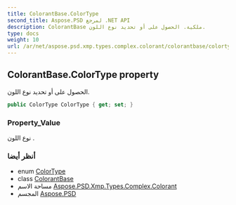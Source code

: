 ```yaml
---
title: ColorantBase.ColorType
second_title: Aspose.PSD لمرجع .NET API
description: ColorantBase ملكية. الحصول على أو تحديد نوع اللون.
type: docs
weight: 10
url: /ar/net/aspose.psd.xmp.types.complex.colorant/colorantbase/colortype/
---
```

## ColorantBase.ColorType property

الحصول على أو تحديد نوع اللون.

```csharp
public ColorType ColorType { get; set; }
```

### Property_Value

نوع اللون .

### أنظر أيضا

* enum [ColorType](../../colortype/)
* class [ColorantBase](../)
* مساحة الاسم [Aspose.PSD.Xmp.Types.Complex.Colorant](../../colorantbase/)
* المجسم [Aspose.PSD](../../../)


